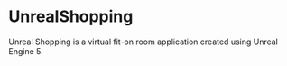 # UnrealShopping
Unreal Shopping is a virtual fit-on room application created using Unreal Engine 5.
